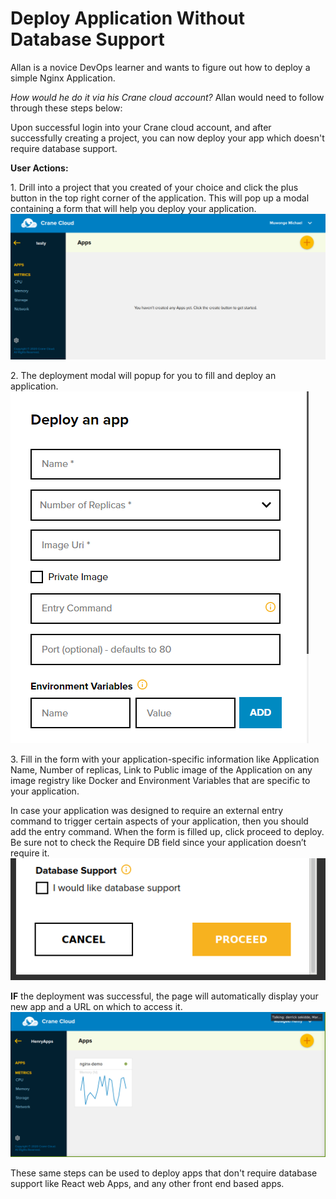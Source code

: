 # Deploy Application Without Database Support
Allan is a novice DevOps learner and wants to figure out how to deploy a simple Nginx Application.

*How would he do it via his Crane cloud account?* 
Allan would need to follow through these steps below: 

Upon successful login into your Crane cloud account, and after successfully creating a project, you can now deploy your app which doesn't require database support. 

**User Actions:**

1\. Drill into a project that you created of your choice and click the plus button in the top right corner of the application. This will pop up a modal containing a form that will help you deploy your application.
![](../img/appsemptypage.png)

2\. The deployment modal will popup for you to fill and deploy an application. 
![](../img/createAppForm.png)

3\. Fill in the form with your application-specific information like Application Name, Number of replicas, Link to Public image of the Application on any image registry like Docker and Environment Variables that are specific to your application. 

In case your application was designed to require an external entry command to trigger certain aspects of your application, then you should add the entry command. When the form is filled up, click proceed to deploy. Be sure not to check the Require DB field since your application doesn’t require it.
![](../img/deploy_buttons.png)

**IF** the deployment was successful, the page will automatically display your new app and a URL on which to access it.
![](../img/apps_page.png)

These same steps can be used to deploy apps that don't require database support like React web Apps, and any other front end based apps. 
